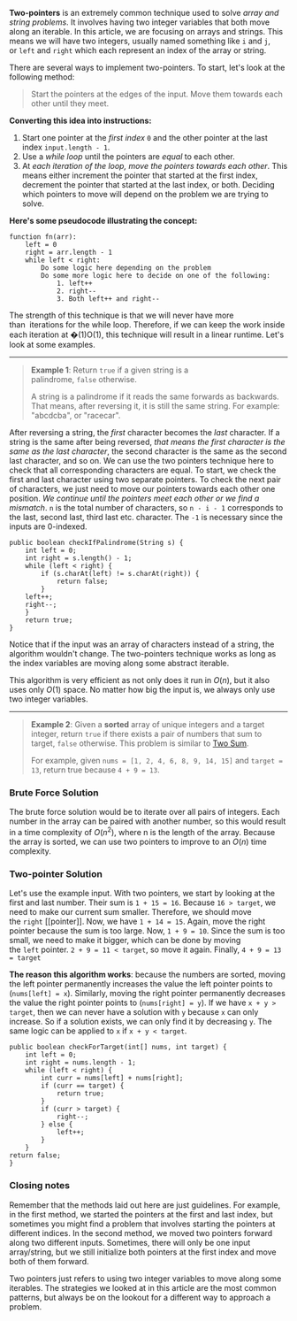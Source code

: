 
**Two-pointers** is an extremely common technique used to solve *array and string problems*. It involves having two integer variables that both move along an iterable. In this article, we are focusing on arrays and strings. This means we will have two integers, usually named something like `i` and `j`, or `left` and `right` which each represent an index of the array or string.

There are several ways to implement two-pointers. To start, let's look at the following method:

> Start the pointers at the edges of the input. Move them towards each other until they meet.

**Converting this idea into instructions:**

1.  Start one pointer at the *first index* `0` and the other pointer at the last index `input.length - 1`.
2.  Use a *while loop* until the pointers are *equal* to each other.
3.  At *each iteration of the loop, move the pointers towards each other*. This means either increment the pointer that started at the first index, decrement the pointer that started at the last index, or both. Deciding which pointers to move will depend on the problem we are trying to solve.

**Here's some pseudocode illustrating the concept:**

	function fn(arr):
	    left = 0
	    right = arr.length - 1
	    while left < right:
		    Do some logic here depending on the problem
		    Do some more logic here to decide on one of the following:
		        1. left++
		        2. right--
		        3. Both left++ and right--

The strength of this technique is that we will never have more than  iterations for the while loop. Therefore, if we can keep the work inside each iteration at �(1)O(1), this technique will result in a linear runtime. Let's look at some examples.

---

> **Example 1**: Return `true` if a given string is a palindrome, `false` otherwise.
> 
> A string is a palindrome if it reads the same forwards as backwards. That means, after reversing it, it is still the same string. For example: "abcdcba", or "racecar".

After reversing a string, the *first* character becomes the *last* character. If a string is the same after being reversed, *that means the first character is the same as the last character*, the second character is the same as the second last character, and so on. We can use the two pointers technique here to check that all corresponding characters are equal. To start, we check the first and last character using two separate pointers. To check the next pair of characters, we just need to move our pointers towards each other one position. *We continue until the pointers meet each other or we find a mismatch*.
`n` is the total number of characters, so `n - i - 1` corresponds to the last, second last, third last etc. character. The `-1` is necessary since the inputs are 0-indexed.

	public boolean checkIfPalindrome(String s) {
	    int left = 0;
	    int right = s.length() - 1;
	    while (left < right) {
		    if (s.charAt(left) != s.charAt(right)) {
				return false;
		    }
	    left++;
	    right--;
	    }
	    return true;
	}

Notice that if the input was an array of characters instead of a string, the algorithm wouldn't change. The two-pointers technique works as long as the index variables are moving along some abstract iterable.

This algorithm is very efficient as not only does it run in $O(n)$, but it also uses only $O(1)$ space. No matter how big the input is, we always only use two integer variables.

---

> **Example 2**: Given a **sorted** array of unique integers and a target integer, return `true` if there exists a pair of numbers that sum to target, `false` otherwise. This problem is similar to [Two Sum](https://leetcode.com/problems/two-sum/).
> 
> For example, given `nums = [1, 2, 4, 6, 8, 9, 14, 15]` and `target = 13`, return true because `4 + 9 = 13`.

### Brute Force Solution
The brute force solution would be to iterate over all pairs of integers. Each number in the array can be paired with another number, so this would result in a time complexity of $O(n^2)$, where n is the length of the array. Because the array is sorted, we can use two pointers to improve to an $O(n)$ time complexity.

### Two-pointer Solution
Let's use the example input. With two pointers, we start by looking at the first and last number. Their sum is `1 + 15 = 16`. Because `16 > target`, we need to make our current sum smaller. Therefore, we should move the `right` [[pointer]]. Now, we have `1 + 14 = 15`. Again, move the right pointer because the sum is too large. Now, `1 + 9 = 10`. Since the sum is too small, we need to make it bigger, which can be done by moving the `left` pointer. `2 + 9 = 11 < target`, so move it again. Finally, `4 + 9 = 13 = target`

**The reason this algorithm works**: because the numbers are sorted, moving the left pointer permanently increases the value the left pointer points to (`nums[left] = x`). Similarly, moving the right pointer permanently decreases the value the right pointer points to (`nums[right] = y`). If we have `x + y > target`, then we can never have a solution with `y` because `x` can only increase. So if a solution exists, we can only find it by decreasing `y`. The same logic can be applied to `x` if `x + y < target`.

	public boolean checkForTarget(int[] nums, int target) {
	    int left = 0;
	    int right = nums.length - 1;
		while (left < right) {
		    int curr = nums[left] + nums[right];
		    if (curr == target) {
				return true;
		    }
		    if (curr > target) {
		        right--;
		    } else {
		        left++;
		    }
	    }
    return false;
	}

### Closing notes

Remember that the methods laid out here are just guidelines. For example, in the first method, we started the pointers at the first and last index, but sometimes you might find a problem that involves starting the pointers at different indices. In the second method, we moved two pointers forward along two different inputs. Sometimes, there will only be one input array/string, but we still initialize both pointers at the first index and move both of them forward.

Two pointers just refers to using two integer variables to move along some iterables. The strategies we looked at in this article are the most common patterns, but always be on the lookout for a different way to approach a problem.